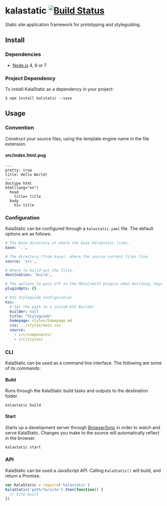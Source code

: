 # kalastatic [![Build Status](https://travis-ci.org/kalamuna/kalastatic.svg?branch=2)](https://travis-ci.org/kalamuna/kalastatic)

Static site application framework for prototyping and styleguiding.

## Install

### Dependencies

- [Node.js](https://nodejs.org) 4, 6 or 7

### Project Dependency

To install KalaStatic as a dependency in your project:

    $ npm install kalstatic --save

## Usage

### Convention

Construct your source files, using the template engine name in the file extension.

#### src/index.html.pug
``` pug
---
pretty: true
title: Hello World!
---
doctype html
html(lang="en")
  head
    title= title
  body
    h1= title
```

### Configuration

KalaStatic can be configured through a `kalastatic.yaml` file. The default options are as follows:

``` yml
# The base directory of where the base KalaStatic lives.
base: '.',

# The directory (from base), where the source content files live.
source: 'src',

# Where to build out the files.
destination: 'build',

# The options to pass off to the Metalsmith plugins when building, keyed by plugin name.
pluginOpts: {}

# KSS Styleguide Configuration
kss:
  # Set the path to a custom KSS Builder
  builder: null
  title: "Styleguide"
  homepage: styles/homepage.md
  css: ../styles/main.css
  source:
    - src/components/
    - src/styles/
```

### CLI

KalaStatic can be used as a command line interface. The following are some of its commands:

#### Build

Runs through the KalaStatic build tasks and outputs to the destination folder.

```
kalastatic build
```

#### Start

Starts up a development server through [BrowserSync](https://www.browsersync.io/) in order to watch and serve KalaStatic. Changes you make to the source will automatically reflect in the browser.

```
kalastatic start
```

### API

KalaStatic can be used a JavaScript API. Calling `KalaStatic()` will build, and return a Promise.

``` javascript
var KalaStatic = require('kalastatic')
KalaStatic('path/to/site').then(function() {
  // Site built
})
```
